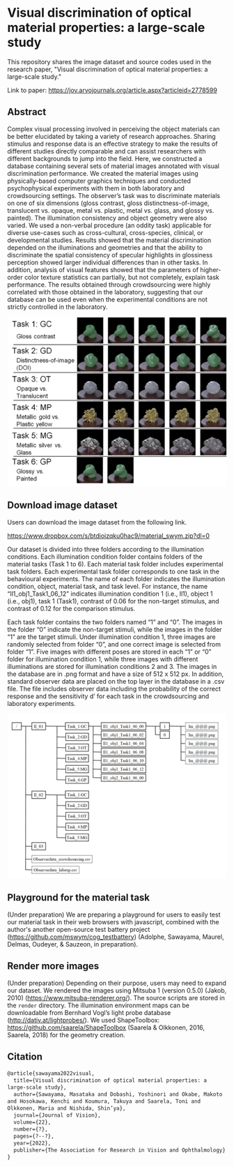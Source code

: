 # Visual discrimination of optical material properties: a large-scale study


This repository shares the image dataset and source codes used in the research paper, 
"Visual discrimination of optical material properties: a large-scale study."

Link to paper: https://jov.arvojournals.org/article.aspx?articleid=2778599

## Abstract

Complex visual processing involved in perceiving the object materials can be better elucidated 
by taking a variety of research approaches. Sharing stimulus and response data is an effective strategy 
to make the results of different studies directly comparable and can assist researchers with different backgrounds 
to jump into the field. Here, we constructed a database containing several sets of material images annotated with 
visual discrimination performance. We created the material images using physically-based computer graphics techniques
and conducted psychophysical experiments with them in both laboratory and crowdsourcing settings. The observer’s task
was to discriminate materials on one of six dimensions (gloss contrast, gloss distinctness-of-image, translucent vs. 
opaque, metal vs. plastic, metal vs. glass, and glossy vs. painted). The illumination consistency and object geometry 
were also varied. We used a non-verbal procedure (an oddity task) applicable for diverse use-cases such as 
cross-cultural, cross-species, clinical, or developmental studies. Results showed that the material discrimination 
depended on the illuminations and geometries and that the ability to discriminate the spatial consistency of specular
highlights in glossiness perception showed larger individual differences than in other tasks. In addition, analysis
of visual features showed that the parameters of higher-order color texture statistics can partially, 
but not completely, explain task performance. The results obtained through crowdsourcing were highly correlated with 
those obtained in the laboratory, suggesting that our database can be used even when the experimental conditions are 
not strictly controlled in the laboratory. 

![Schematic overview of six tasks recorded in the database](paperfig/fig_1.png "overview")

## Download image dataset

Users can download the image dataset from the following link. 

https://www.dropbox.com/s/btdiojzqku0hac9/material_swym.zip?dl=0

Our dataset is divided into three folders according to the illumination conditions. 
Each illumination condition folder contains folders of the material tasks (Task 1 to 6). 
Each material task folder includes experimental task folders. 
Each experimental task folder corresponds to one task in the behavioural experiments. 
The name of each folder indicates the illumination condition, object, material task, and task level. 
For instance, the name “Il1_obj1_Task1_06_12” indicates illumination condition 1 (i.e., Il1), object 1 (i.e., obj1), task 1 (Task1), 
contrast of 0.06 for the non-target stimulus, and contrast of 0.12 for the comparison stimulus.

Each task folder contains the two folders named “1” and “0”. The images in the folder “0” indicate the non-target 
stimuli, while the images in the folder “1” are the target stimuli. Under illumination condition 1, 
three images are randomly selected from folder “0”, and one correct image is selected from folder “1”. 
Five images with different poses are stored in each “1” or “0” folder for illumination condition 1, 
while three images with different illuminations are stored for illumination conditions 2 and 3. 
The images in the database are in .png format and have a size of 512 x 512 px. 
In addition, standard observer data are placed on the top layer in the database in a .csv file. 
The file includes observer data including the probability of the correct response and the sensitivity d’ 
for each task in the crowdsourcing and laboratory experiments.

![Data records](paperfig/fig_B1.png "overview")

## Playground for the material task

(Under preparation) We are preparing a playground for users to easily test our material task in their web browsers with javascript, combined with the author's another open-source test battery project (https://github.com/mswym/cog_testbattery) (Adolphe, Sawayama, Maurel, Delmas, Oudeyer, & Sauzeon, in preparation). 

## Render more images

(Under preparation)  Depending on their purpose, users may need to expand our dataset. We rendered the images using Mitsuba 1 (version 0.5.0) (Jakob, 2010) (https://www.mitsuba-renderer.org/). The source scripts are stored in the `render` directory. The illumination environment maps can be downloadable from Bernhard Vogl’s light probe database (http://dativ.at/lightprobes/). We used ShapeToolbox: https://github.com/saarela/ShapeToolbox  (Saarela & Olkkonen, 2016, Saarela, 2018) for the geometry creation. 


## Citation

```
@article{sawayama2022visual,
  title={Visual discrimination of optical material properties: a large-scale study},
  author={Sawayama, Masataka and Dobashi, Yoshinori and Okabe, Makoto and Hosokawa, Kenchi and Koumura, Takuya and Saarela, Toni and Olkkonen, Maria and Nishida, Shin’ya},
  journal={Journal of Vision},
  volume={22},
  number={?},
  pages={?--?},
  year={2022},
  publisher={The Association for Research in Vision and Ophthalmology}
}
```
